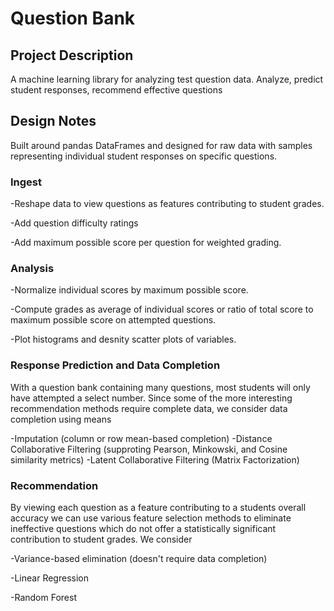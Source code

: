 # Question Bank

## Project Description

A machine learning library for analyzing test question data. Analyze, predict student responses, recommend effective questions

## Design Notes

Built around pandas DataFrames and designed for raw data with samples representing individual student responses on specific questions.

### Ingest

-Reshape data to view questions as features contributing to student grades.

-Add question difficulty ratings

-Add maximum possible score per question for weighted grading.

### Analysis

-Normalize individual scores by maximum possible score.

-Compute grades as average of individual scores or ratio of total score to maximum possible score on attempted questions.

-Plot histograms and desnity scatter plots of variables.

### Response Prediction and Data Completion

With a question bank containing many questions, most students will only have attempted a select number. Since some of the more interesting recommendation methods require complete data, we consider data completion using means

-Imputation (column or row mean-based completion)
-Distance Collaborative Filtering (supproting Pearson, Minkowski, and Cosine similarity metrics)
-Latent Collaborative Filtering (Matrix Factorization)

### Recommendation

By viewing each question as a feature contributing to a students overall accuracy we can use various feature selection methods to eliminate ineffective questions which do not offer a statistically significant contribution to student grades. We consider

-Variance-based elimination (doesn't require data completion)

-Linear Regression

-Random Forest